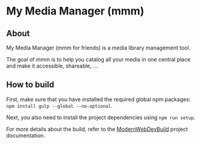 # My Media Manager (mmm)

## About
My Media Manager (mmm for friends) is a media library management tool.

The goal of mmm is to help you catalog all your media in one central place and make it accessible, shareable, ...

## How to build
First, make sure that you have installed the required global npm packages: `npm install gulp --global --no-optional`.

Next, you also need to install the project dependencies using `npm run setup`.

For more details about the build, refer to the [ModernWebDevBuild](https://github.com/dsebastien/modernWebDevBuild) project documentation.
